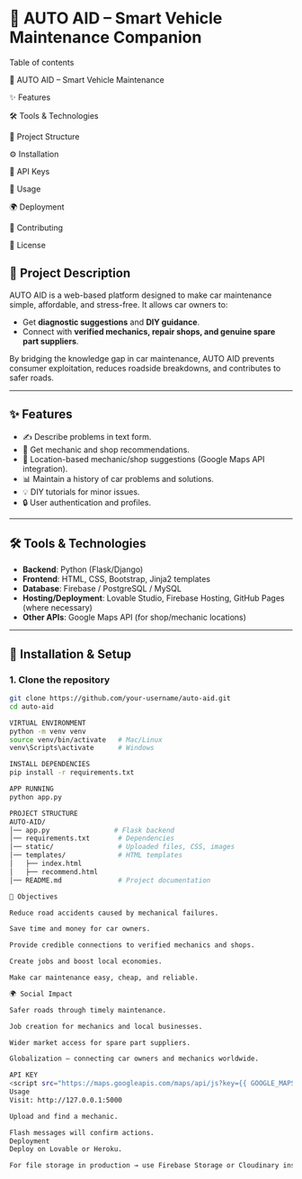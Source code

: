 # 🚗 AUTO AID – Smart Vehicle Maintenance Companion  
Table of contents

🚗 AUTO AID – Smart Vehicle Maintenance

✨ Features

🛠️ Tools & Technologies

📂 Project Structure

⚙️ Installation

🔑 API Keys

🚀 Usage

🌍 Deployment

🤝 Contributing

📜 License
## 📌 Project Description  
AUTO AID is a web-based platform designed to make car maintenance simple, affordable, and stress-free. It allows car owners to:
- Get **diagnostic suggestions** and **DIY guidance**.  
- Connect with **verified mechanics, repair shops, and genuine spare part suppliers**.  

By bridging the knowledge gap in car maintenance, AUTO AID prevents consumer exploitation, reduces roadside breakdowns, and contributes to safer roads.  

---

## ✨ Features   
- ✍️ Describe problems in text form.  
- 🔧 Get mechanic and shop recommendations.  
- 📍 Location-based mechanic/shop suggestions (Google Maps API integration).  
- 📊 Maintain a history of car problems and solutions.  
- 💡 DIY tutorials for minor issues.  
- 🔒 User authentication and profiles.  

---

## 🛠️ Tools & Technologies  
- **Backend**: Python (Flask/Django)  
- **Frontend**: HTML, CSS, Bootstrap, Jinja2 templates  
- **Database**: Firebase / PostgreSQL / MySQL  
- **Hosting/Deployment**: Lovable Studio, Firebase Hosting, GitHub Pages (where necessary)  
- **Other APIs**: Google Maps API (for shop/mechanic locations)  

---




## 🚀 Installation & Setup  

### 1. Clone the repository  
```bash
git clone https://github.com/your-username/auto-aid.git
cd auto-aid

VIRTUAL ENVIRONMENT
python -m venv venv
source venv/bin/activate   # Mac/Linux
venv\Scripts\activate      # Windows

INSTALL DEPENDENCIES
pip install -r requirements.txt

APP RUNNING
python app.py

PROJECT STRUCTURE
AUTO-AID/
│── app.py                # Flask backend
│── requirements.txt       # Dependencies
│── static/                # Uploaded files, CSS, images
│── templates/             # HTML templates
│   ├── index.html
│   ├── recommend.html
│── README.md              # Project documentation

🎯 Objectives

Reduce road accidents caused by mechanical failures.

Save time and money for car owners.

Provide credible connections to verified mechanics and shops.

Create jobs and boost local economies.

Make car maintenance easy, cheap, and reliable.

🌍 Social Impact

Safer roads through timely maintenance.

Job creation for mechanics and local businesses.

Wider market access for spare part suppliers.

Globalization – connecting car owners and mechanics worldwide.

API KEY
<script src="https://maps.googleapis.com/maps/api/js?key={{ GOOGLE_MAPS_API_KEY }}&libraries=places"></script>
Usage
Visit: http://127.0.0.1:5000

Upload and find a mechanic.

Flash messages will confirm actions.
Deployment
Deploy on Lovable or Heroku.

For file storage in production → use Firebase Storage or Cloudinary instead of local /static/uploads.


























   

  
